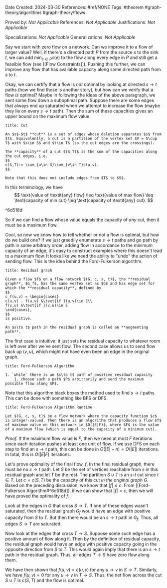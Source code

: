 Date Created: 2024-03-30
References: #ref/NONE
Tags: #theorem #graph-theory/algorithms #graph-theory/flows

Proved by: <i>Not Applicable</i>
References: <i>Not Applicable</i>
Justifications: <i>Not Applicable</i>

Specializations: <i>Not Applicable</i>
Generalizations: <i>Not Applicable</i>

Say we start with zero flow on a network. Can we improve it to a flow of larger value? Well, if there's a directed path $P$ from the source $s$ to the sink $t$, we can add $\min_{e\in P}c(e)$ to the flow along every edge in $P$ and still get a feasible flow (see [[Flow Constraints]]). Pushing this further, we can improve any flow that has available capacity along some directed path from $s$ to $t$.

Okay, we can certify that a flow is *not* optimal by looking at directed $s\to t$ paths (how we find those is another story), but how can we verify that a flow *is* optimal? Maybe in following the ideas of the above paragraph, we sent some flow down a suboptimal path. Suppose there are some edges that always end up saturated when we attempt to increase the flow (maybe they lie on every $s\to t$ path). Then the sum of these capacities gives an upper bound on the maximum flow value.

```ad-definition
title: Cut

An $s$-$t$ **cut** is a set of edges whose deletion separates $s$ from $t$. Equivalently, a cut is a partition of the vertex set $V = S\cup T$ with $s\in S$ and $t\in T$ (so the cut edges are the crossings).

The **capacity** of a cut $(S,T)$ is the sum of the capacities along the cut edges, i.e.
$$
c(S,T):= \sum_{u\in S}\sum_{v\in T}c(u,v).
$$

Note that this does not include edges from $T$ to $S$.
```

In this terminology, we have
$$
\text{value of \textit{any} flow} \leq \text{value of max flow} \leq \text{capacity of min cut} \leq \text{capacity of \textit{any} cut}.
$$

^6d518d

So if we can find a flow whose value equals the capacity of *any* cut, then it must be a maximum flow.

Cool, so now we know how to tell whether or not a flow is optimal, but how do we build one? If we just greedily enumerate $s\to t$ paths and go path by path in some arbitrary order, adding flow in accordance to the minimum capacity of an edge, it's easy to construct examples where this doesn't lead to a maximum flow. It looks like we need the ability to "undo" the action of sending flow. This is the idea behind the Ford-Fulkerson algorithm.

```ad-definition
title: Residual graph

Given a flow $f$ on a flow network $(G, c, s, t)$, the **residual graph**, $G_f$, has the same vertex set as $G$ and has edge set for which the **residual capacity**, defined by
$$
c_f(u,v) = \begin{cases}
c(u,v) - f(u,v) &\text{if }(u,v)\in E\\
f(v,u) &\text{if }(v,u)\in E
\end{cases},
$$
is positive.

An $s\to t$ path in the residual graph is called an **augmenting path**.
```

The first case is intuitive: it just sets the residual capacity to whatever room is left over after we've sent flow. The second case allows us to send flow back up $(v,u)$, which might not have even been an edge in the original graph.

```ad-algorithm
title: Ford-Fulkerson Algorithm

1. `while` there is an $s\to t$ path of positive residual capacity
	1. choose such a path $P$ arbitrarily and send the maximum possible flow along $P$.
```

Note that this algorithm black boxes the method used to find $s\to t$ paths. This can be done with something like BFS or DFS.

```ad-theorem
title: Ford-Fulkerson Algorithm Runtime

Let $(G, c, s, t)$ be a flow network where the capacity function $c$ is integer-valued. Then there is an algorithm that produces a flow $f$ of maximum value on this network in $O(|E|F)$, where $F$ is the value of a maximum flow (which is equal to the capacity of a minimum cut).

```

<i>Proof.</i> If the maximum flow value is $F$, then we need at most $F$ iterations since each iteration pushes at least one unit of flow. If we use DFS on each step to find an $s\to t$ path, this can be done in $O(|E|+n) = O(|E|)$ iterations. In total, this is $O(|E|F)$ iterations.

Let's prove optimality of the final flow, $f$. In the final residual graph, there must be no $s\to t$ path. Let $S$ be the set of vertices reachable from $s$ in this residual graph and let $T$ be the rest. The partition $S\cup T$ is an $s$-$t$ cut since $t\in T$. Let $c = c(S,T)$ be the capacity of this cut *in the original graph* $G$. Based on the preceding discussion, we know that $|f| \leq c$. From [[Ford-Fulkerson Algorithm#^6d518d]], if we can show that $|f| = c$, then we will have proved the optimality of $f$.

Look at the edges in $G$ that cross $S\to T$. If one of these edges wasn't saturated, then the residual graph $G_f$ would have an edge with positive capacity from $S$ to $T$. But then there would be an $s\to t$ path in $G_f$. Thus, all edges $S\to T$ are saturated.

Now look at the edges that cross $T\to S$. Suppose some such edge has a positive amount of flow along it. Then by the definition of residual capacity, the residual graph would have an edge with positive capacity going in the opposite direction from $S$ to $T$. This would again imply that there is an $s\to t$ path in the residual graph. Thus, all edges $T\to S$ have zero flow along them.

We have then shown that $f(u,v) = c(u,v)$ for any $u\to v$ in $S\to T$. Similarly, we have $f(u,v) = 0$ for any $u\to v$ in $T\to S$. Thus, the net flow across the cut $S\cup T$ is $c(S,T)$ and the flow is optimal.